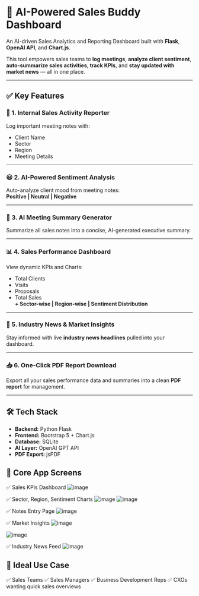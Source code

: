 # 🚀 AI-Powered Sales Buddy Dashboard

An AI-driven Sales Analytics and Reporting Dashboard built with **Flask**, **OpenAI API**, and **Chart.js**.

This tool empowers sales teams to **log meetings**, **analyze client sentiment**, **auto-summarize sales activities**, **track KPIs**, and **stay updated with market news** — all in one place.

---

## ✅ Key Features

### 📝 1. Internal Sales Activity Reporter
Log important meeting notes with:
- Client Name
- Sector
- Region
- Meeting Details

---

### 😃 2. AI-Powered Sentiment Analysis
Auto-analyze client mood from meeting notes:  
**Positive | Neutral | Negative**

---

### 📄 3. AI Meeting Summary Generator
Summarize all sales notes into a concise, AI-generated executive summary.

---

### 📊 4. Sales Performance Dashboard
View dynamic KPIs and Charts:
- Total Clients
- Visits
- Proposals
- Total Sales  
**+ Sector-wise | Region-wise | Sentiment Distribution**

---

### 📰 5. Industry News & Market Insights
Stay informed with live **industry news headlines** pulled into your dashboard.

---

### 📥 6. One-Click PDF Report Download
Export all your sales performance data and summaries into a clean **PDF report** for management.

---

## 🛠️ Tech Stack

- **Backend:** Python Flask
- **Frontend:** Bootstrap 5 + Chart.js
- **Database:** SQLite
- **AI Layer:** OpenAI GPT API
- **PDF Export:** jsPDF

## 📸 Core App Screens
✅ Sales KPIs Dashboard
![image](https://github.com/user-attachments/assets/36036369-5764-4c27-894e-abc30d0112a4)

✅ Sector, Region, Sentiment Charts
![image](https://github.com/user-attachments/assets/40e05e0a-aeb4-41c3-8acc-0d0108b60a3d)
![image](https://github.com/user-attachments/assets/5a353306-56ed-42cb-a23d-c84e73e44df8)

✅ Notes Entry Page
![image](https://github.com/user-attachments/assets/a099bec3-dc77-4af2-bbbf-a622fb1fe50e)

✅ Market Insights
![image](https://github.com/user-attachments/assets/8b0054af-67e0-4e1f-b5c1-27a1b85a7155)

![image](https://github.com/user-attachments/assets/ef4a8c06-fe91-4a10-bd54-ca3b96af6dbc)


✅ Industry News Feed
![image](https://github.com/user-attachments/assets/8bffb040-1352-4792-a5e0-aff5273e396e)


## 🎯 Ideal Use Case
✅ Sales Teams
✅ Sales Managers
✅ Business Development Reps
✅ CXOs wanting quick sales overviews


